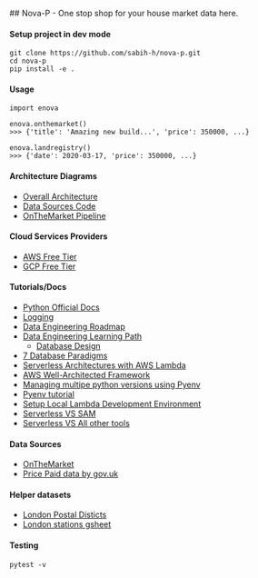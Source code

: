 ## Nova-P - One stop shop for your house market data here.

#### Setup project in dev mode

```
git clone https://github.com/sabih-h/nova-p.git
cd nova-p
pip install -e .
```

#### Usage
```
import enova

enova.onthemarket()
>>> {'title': 'Amazing new build...', 'price': 350000, ...}

enova.landregistry()
>>> {'date': 2020-03-17, 'price': 350000, ...}

```

#### Architecture Diagrams
- [Overall Architecture](https://app.diagrams.net/#G1u6movWe56NhjL4cRbYz5LUSHnYTF-qO1)
- [Data Sources Code](https://lucid.app/lucidchart/invitations/accept/47b854b5-905e-4b80-afd0-e7d3657a2dd8)
- [OnTheMarket Pipeline](https://drive.google.com/file/d/1LAIS6I_fxpi65tiTe7pjz1tlCuDe8lMU/view?usp=sharing)


#### Cloud Services Providers
- [AWS Free Tier](https://aws.amazon.com/free)
- [GCP Free Tier](https://cloud.google.com/free)


#### Tutorials/Docs
- [Python Official Docs](https://docs.python.org/3/tutorial/)
- [Logging](https://www.youtube.com/watch?v=jxmzY9soFXg)
- [Data Engineering Roadmap](https://github.com/datastacktv/data-engineer-roadmap)
- [Data Engineering Learning Path](https://awesomedataengineering.com/)
	- [Database Design](https://www.youtube.com/watch?v=ztHopE5Wnpc)
- [7 Database Paradigms](https://www.youtube.com/watch?v=W2Z7fbCLSTw)
- [Serverless Architectures with AWS Lambda](https://docs.aws.amazon.com/whitepapers/latest/serverless-architectures-lambda/code-repository-organization.html)
- [AWS Well-Architected Framework](https://docs.aws.amazon.com/wellarchitected/latest/framework/welcome.html)
- [Managing multipe python versions using Pyenv](https://opensource.com/article/19/5/python-3-default-mac)
- [Pyenv tutorial](https://realpython.com/intro-to-pyenv/#virtual-environments-and-pyenv)
- [Setup Local Lambda Development Environment](https://www.youtube.com/watch?v=bih5b3C1nqc&ab_channel=PrasadDomala)
- [Serverless VS SAM](https://sanderknape.com/2018/02/comparing-aws-sam-with-serverless-framework/#:~:text=The%20biggest%20difference%20is%20that,creating%20a%20serverless%20HTTP%20endpoint.)
- [Serverless VS All other tools](https://www.serverless.com/learn/comparisons/)




#### Data Sources

- [OnTheMarket](https://www.onthemarket.com/)
- [Price Paid data by gov.uk](https://www.gov.uk/government/statistical-data-sets/price-paid-data-downloads)


#### Helper datasets
- [London Postal Disticts](https://en.wikipedia.org/wiki/London_postal_district)
- [London stations gsheet](https://docs.google.com/spreadsheets/d/1t0u72RGnsKnsuOpH0XYOYnYBXA6g6E5g0oCDd1yJygc/edit#gid=1379759481)


#### Testing
`pytest -v`

